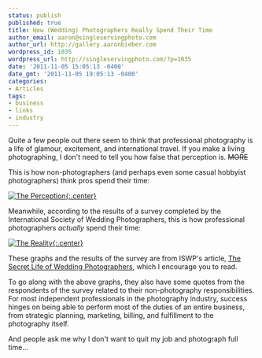 ```yaml
---
status: publish
published: true
title: How (Wedding) Photographers Really Spend Their Time
author_email: aaron@singleservingphoto.com
author_url: http://gallery.aaronbieber.com
wordpress_id: 1035
wordpress_url: http://singleservingphoto.com/?p=1035
date: '2011-11-05 15:05:13 -0400'
date_gmt: '2011-11-05 19:05:13 -0400'
categories:
- Articles
tags:
- business
- links
- industry
---
```


Quite a few people out there seem to think that professional photography
is a life of glamour, excitement, and international travel. If you make
a living photographing, I don't need to tell you how false that
perception is. ~~MORE~~

This is how non-photographers (and perhaps even some casual hobbyist
photographers) think pros spend their time:

[![](/wp-content/uploads/2011/11/20091205-perception1-590x483.jpg
"The Perception"){:.center}](/articles/2011/11/05/how-wedding-photographers-really-spend-their-time/20091205-perception1/)

Meanwhile, according to the results of a survey completed by the
International Society of Wedding Photographers, this is how professional
photographers _actually_ spend their time:

[![](/wp-content/uploads/2011/11/20091205-reality1-590x444.jpg
"The Reality"){:.center}](/articles/2011/11/05/how-wedding-photographers-really-spend-their-time/20091205-reality1/)

These graphs and the results of the survey are from ISWP's article,
[The Secret Life of Wedding Photographers](http://www.ispwp.com/the-secret-life-of-wedding-photographers.html),
which I encourage you to read.

To go along with the above graphs, they also have some quotes from the
respondents of the survey related to their non-photography
responsibilities. For most independent professionals in the photography
industry, success hinges on being able to perform most of the duties of
an entire business, from strategic planning, marketing, billing, and
fulfillment to the photography itself.

And people ask me why I don't want to quit my job and photograph full
time...
